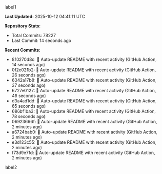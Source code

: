 
label1 
<!-- ACTIVITY_START -->
**Last Updated:** 2025-10-12 04:41:11 UTC

**Repository Stats:**
- Total Commits: 78227
- Last Commit: 14 seconds ago

**Recent Commits:**
- 810270d8c: 🤖 Auto-update README with recent activity (GitHub Action, 14 seconds ago)
- 0f2e021b2: 🤖 Auto-update README with recent activity (GitHub Action, 26 seconds ago)
- 6342a17b8: 🤖 Auto-update README with recent activity (GitHub Action, 37 seconds ago)
- 6727e0127: 🤖 Auto-update README with recent activity (GitHub Action, 49 seconds ago)
- d3a4ad1dd: 🤖 Auto-update README with recent activity (GitHub Action, 65 seconds ago)
- 686bf1ba3: 🤖 Auto-update README with recent activity (GitHub Action, 78 seconds ago)
- 06923666f: 🤖 Auto-update README with recent activity (GitHub Action, 2 minutes ago)
- a6724bab0: 🤖 Auto-update README with recent activity (GitHub Action, 2 minutes ago)
- e3d123c55: 🤖 Auto-update README with recent activity (GitHub Action, 2 minutes ago)
- f73d9e7fd: 🤖 Auto-update README with recent activity (GitHub Action, 2 minutes ago)
<!-- ACTIVITY_END -->

label2
